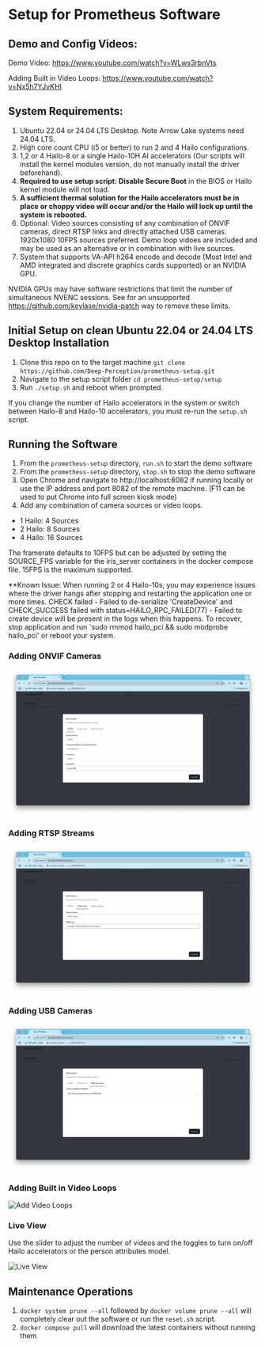 # Setup for Prometheus Software

## Demo and Config Videos: 

Demo Video: https://www.youtube.com/watch?v=WLws3rbnVts

Adding Built in Video Loops: https://www.youtube.com/watch?v=Nx5h7YJvKHI

## System Requirements:

1. Ubuntu 22.04 or 24.04 LTS Desktop. Note Arrow Lake systems need 24.04 LTS.
2. High core count CPU (i5 or better) to run 2 and 4 Hailo configurations. 
3. 1,2 or 4 Hailo-8 or a single Hailo-10H AI accelerators (Our scripts will install the kernel modules version, do not manually install the driver beforehand).
4. **Required to use setup script: Disable Secure Boot** in the BIOS or Hailo kernel module will not load.
5. **A sufficient thermal solution for the Hailo accelerators must be in place or choppy video will occur and/or the Hailo will lock up until the system is rebooted.**  
6. Optional: Video sources consisting of any combination of ONVIF cameras, direct RTSP links and directly attached USB cameras. 1920x1080 10FPS sources preferred. Demo loop vidoes are included and may be used as an alternative or in combination with live sources.
7. System that supports VA-API h264 encode and decode (Most Intel and AMD integrated and discrete graphics cards supported) or an NVIDIA GPU.

NVIDIA GPUs may have software restrictions that limit the number of simultaneous NVENC sessions. See for an unsupported https://github.com/keylase/nvidia-patch way to remove these limits.

## Initial Setup on clean Ubuntu 22.04 or 24.04 LTS Desktop Installation

1. Clone this repo on to the target machine `git clone https://github.com/Deep-Perception/prometheus-setup.git`
2. Navigate to the setup script folder `cd prometheus-setup/setup`
3. Run `./setup.sh` and reboot when prompted.

If you change the number of Hailo accelerators in the system or switch between Hailo-8 and Hailo-10 accelerators, you must re-run the `setup.sh` script.

## Running the Software

1. From the `prometheus-setup` directory, `run.sh` to start the demo software
2. From the `prometheus-setup` directory, `stop.sh` to stop the demo software
3. Open Chrome and navigate to http://localhost:8082 if running locally or use the IP address and port 8082 of the remote machine. (F11 can be used to put Chrome into full screen kiosk mode)
4. Add any combination of camera sources or video loops.
- 1 Hailo: 4 Sources
- 2 Hailo: 8 Sources
- 4 Hailo: 16 Sources

The framerate defaults to 10FPS but can be adjusted by setting the SOURCE_FPS variable for the iris_server containers in the docker compose file. 15FPS is the maximum supported.

**Known Issue: When running 2 or 4 Hailo-10s, you may experience issues where the driver hangs after stopping and restarting the application one or more times. CHECK failed - Failed to de-serialize 'CreateDevice' and CHECK_SUCCESS failed with status=HAILO_RPC_FAILED(77) - Failed to create device will be present in the logs when this happens. To recover, stop application and run `sudo rmmod hailo_pci && sudo modprobe hailo_pci' or reboot your system.

### Adding ONVIF Cameras

![Add ONVIF Camera](images/Add_ONVIF.png)

### Adding RTSP Streams

![Add RTSP Stream](images/Add_RTSP.png)

### Adding USB Cameras

![Add USB Camera](images/Add_USB.png)

### Adding Built in Video Loops

![Add Video Loops](images/Add_Video_Loops.png)

### Live View

Use the slider to adjust the number of videos and the toggles to turn on/off Hailo accelerators or the person attributes model.

![Live View](images/Live_View.png)

## Maintenance Operations

1. `docker system prune --all` followed by `docker volume prune --all` will completely clear out the software or run the `reset.sh` script.
2. `docker compose pull` will download the latest containers without running them 

